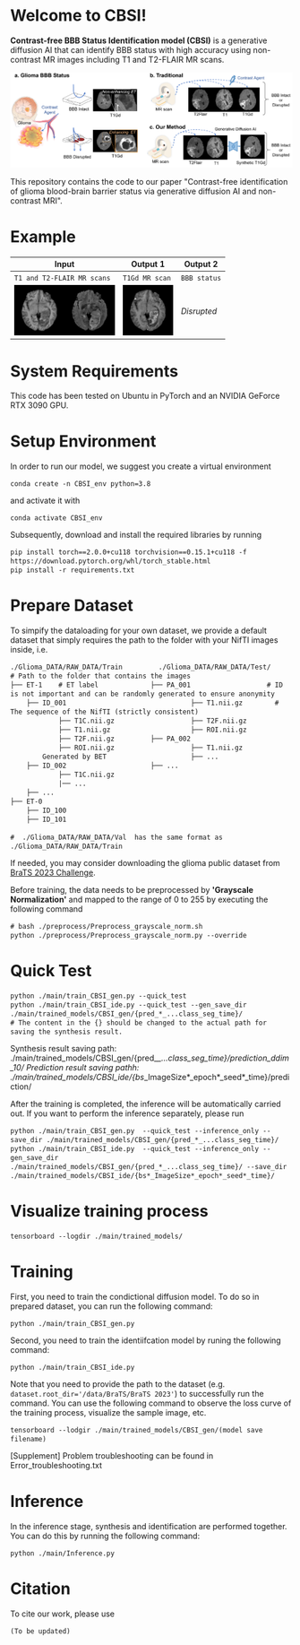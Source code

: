 # Welcome to CBSI!
**Contrast-free BBB Status Identification model (CBSI)** is a generative diffusion AI that can identify BBB status with high accuracy using non-contrast MR images including T1 and T2-FLAIR MR scans.

<img src="https://github.com/SMU-MedicalVision/CBSI-master/blob/main/sample_images/Framework.png" width="800px">


This repository contains the code to our paper "Contrast-free identification of glioma blood-brain barrier status via generative diffusion AI and non-contrast MRI".



# Example
| Input               |Output 1              |Output 2                        |
|------------------------------|-----------------|-----------------|
|`T1 and T2-FLAIR MR scans` |`T1Gd MR scan` |`BBB status` |
|<img src="https://github.com/SMU-MedicalVision/CBSI-master/blob/main/sample_images/T1.png" width="90px"><img src="https://github.com/SMU-MedicalVision/CBSI-master/blob/main/sample_images/T2F.png" width="90px">|<img src="https://github.com/SMU-MedicalVision/CBSI-master/blob/main/sample_images/Synthetic_T1Gd.png" width="90px">| _Disrupted_|

# System Requirements
This code has been tested on Ubuntu in PyTorch and an NVIDIA GeForce RTX 3090 GPU. 

# Setup Environment
In order to run our model, we suggest you create a virtual environment
```
conda create -n CBSI_env python=3.8
```
and activate it with
```
conda activate CBSI_env
```
Subsequently, download and install the required libraries by running
```
pip install torch==2.0.0+cu118 torchvision==0.15.1+cu118 -f https://download.pytorch.org/whl/torch_stable.html
pip install -r requirements.txt
```
# Prepare Dataset
To simpify the dataloading for your own dataset, we provide a default dataset that simply requires the path to the folder with your NifTI images inside, i.e.
```
./Glioma_DATA/RAW_DATA/Train         ./Glioma_DATA/RAW_DATA/Test/                        # Path to the folder that contains the images
├── ET-1 	# ET label             ├── PA_001                   # ID is not important and can be randomly generated to ensure anonymity
    ├── ID_001                               ├── T1.nii.gz        # The sequence of the NifTI (strictly consistent)
            ├── T1C.nii.gz                   ├── T2F.nii.gz       
            ├── T1.nii.gz                    ├── ROI.nii.gz 
            ├── T2F.nii.gz         ├── PA_002
            ├── ROI.nii.gz                   ├── T1.nii.gz     
        Generated by BET                     ├── ...      
    ├── ID_002                     ├── ... 
            ├── T1C.nii.gz        
            |── ...           
    ├── ... 
├── ET-0 
    ├── ID_100 
    ├── ID_101  	
    
#  ./Glioma_DATA/RAW_DATA/Val  has the same format as ./Glioma_DATA/RAW_DATA/Train          
```
If needed, you may consider downloading the glioma public dataset from [BraTS 2023 Challenge](https://www.synapse.org/Synapse:syn51156910/wiki/).

Before training, the data needs to be preprocessed by **'Grayscale Normalization'** and mapped to the range of 0 to 255 by executing the following command
```
# bash ./preprocess/Preprocess_grayscale_norm.sh
python ./preprocess/Preprocess_grayscale_norm.py --override
```
# Quick Test
```
python ./main/train_CBSI_gen.py --quick_test
python ./main/train_CBSI_ide.py --quick_test --gen_save_dir ./main/trained_models/CBSI_gen/{pred_*_...class_seg_time}/  
# The content in the {} should be changed to the actual path for saving the synthesis result.
```
Synthesis result saving path: ./main/trained_models/CBSI_gen/{pred_*_...class_seg_time}/prediction_ddim_10/
Prediction result saving pathh: ./main/trained_models/CBSI_ide/{bs*_ImageSize*_epoch*_seed*_time}/prediction/

After the training is completed, the inference will be automatically carried out. If you want to perform the inference separately, please run
```
python ./main/train_CBSI_gen.py  --quick_test --inference_only --save_dir ./main/trained_models/CBSI_gen/{pred_*_...class_seg_time}/
python ./main/train_CBSI_ide.py  --quick_test --inference_only --gen_save_dir ./main/trained_models/CBSI_gen/{pred_*_...class_seg_time}/ --save_dir ./main/trained_models/CBSI_ide/{bs*_ImageSize*_epoch*_seed*_time}/
```


# Visualize training process
```
tensorboard --logdir ./main/trained_models/
```

# Training
First, you need to train the condictional diffusion model. To do so in prepared dataset, you can run the following command:
```
python ./main/train_CBSI_gen.py
```
Second, you need to train the identiifcation model by runing the following command:
```
python ./main/train_CBSI_ide.py
```
Note that you need to provide the path to the dataset (e.g. `dataset.root_dir='/data/BraTS/BraTS 2023'`) to successfully run the command.
You can use the following command to observe the loss curve of the training process, visualize the sample image, etc.
```
tensorboard --lodgir ./main/trained_models/CBSI_gen/(model save filename)
```
[Supplement] Problem troubleshooting can be found in Error_troubleshooting.txt
# Inference
In the inference stage, synthesis and identification are performed together. You can do this by running the following command:
```
python ./main/Inference.py
```
# Citation
To cite our work, please use
```
(To be updated)
